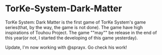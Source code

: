 # TorKe-System-Dark-Matter
TorKe System: Dark Matter is the first game of TorKe System's game series(that, by the way, the game is not done). The game have high inspirations of Touhou Project.  The game ""may"" be release in the end of this year(or not, I started the developing of this game yesterday).

Update, I'm now working with @sprayx. Go check his work!
